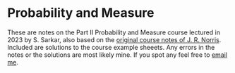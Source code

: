 # Probability and Measure

These are notes on the Part II Probability and Measure course lectured in 2023 by S. Sarkar, also based on the [original course notes of J. R. Norris](http://www.statslab.cam.ac.uk/~james/Lectures/pm.pdf).
Included are solutions to the course example sheeets.
Any errors in the notes or the solutions are most likely mine.
If you spot any feel free to <a href="mailto:em626@cam.ac.uk">email me</a>.
